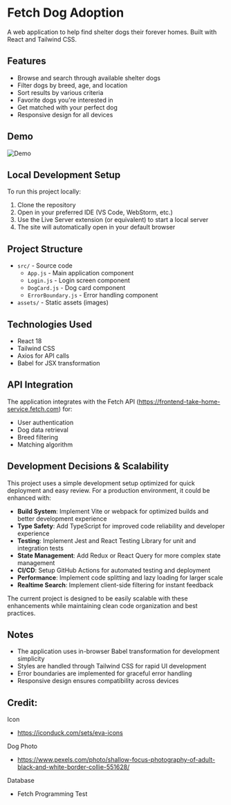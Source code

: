 # Fetch Dog Adoption

A web application to help find shelter dogs their forever homes. Built with React and Tailwind CSS.

## Features

- Browse and search through available shelter dogs
- Filter dogs by breed, age, and location
- Sort results by various criteria
- Favorite dogs you're interested in
- Get matched with your perfect dog
- Responsive design for all devices

## Demo
![Demo](assets/fetchDatabaseDemo.gif)

## Local Development Setup

To run this project locally:

1. Clone the repository
2. Open in your preferred IDE (VS Code, WebStorm, etc.)
3. Use the Live Server extension (or equivalent) to start a local server
4. The site will automatically open in your default browser

## Project Structure

- `src/` - Source code
  - `App.js` - Main application component
  - `Login.js` - Login screen component
  - `DogCard.js` - Dog card component
  - `ErrorBoundary.js` - Error handling component
- `assets/` - Static assets (images)

## Technologies Used

- React 18
- Tailwind CSS
- Axios for API calls
- Babel for JSX transformation

## API Integration

The application integrates with the Fetch API (https://frontend-take-home-service.fetch.com) for:
- User authentication
- Dog data retrieval
- Breed filtering
- Matching algorithm

## Development Decisions & Scalability

This project uses a simple development setup optimized for quick deployment and easy review. For a production environment, it could be enhanced with:

- **Build System**: Implement Vite or webpack for optimized builds and better development experience
- **Type Safety**: Add TypeScript for improved code reliability and developer experience
- **Testing**: Implement Jest and React Testing Library for unit and integration tests
- **State Management**: Add Redux or React Query for more complex state management
- **CI/CD**: Setup GitHub Actions for automated testing and deployment
- **Performance**: Implement code splitting and lazy loading for larger scale
- **Realtime Search**: Implement client-side filtering for instant feedback

The current project is designed to be easily scalable with these enhancements while maintaining clean code organization and best practices.

## Notes

- The application uses in-browser Babel transformation for development simplicity
- Styles are handled through Tailwind CSS for rapid UI development
- Error boundaries are implemented for graceful error handling
- Responsive design ensures compatibility across devices

## Credit:

Icon
- https://iconduck.com/sets/eva-icons

Dog Photo
- https://www.pexels.com/photo/shallow-focus-photography-of-adult-black-and-white-border-collie-551628/

Database
- Fetch Programming Test